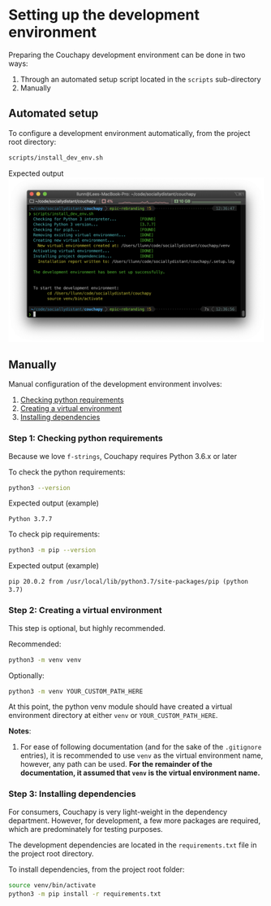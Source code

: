 # Setting up the development environment

Preparing the Couchapy development environment can be done in two ways:

1. Through an automated setup script located in the `scripts` sub-directory
1. Manually

## Automated setup
To configure a development environment automatically, from the project root directory:
```bash
scripts/install_dev_env.sh
```

Expected output
![Automated setup expected output](docs/images/automated-setup.png)

## Manually
Manual configuration of the development environment involves:
1. [Checking python requirements](#step-1:-checking-python-requirements)
1. [Creating a virtual environment](#step-2:-creating-a-virtual-environment)
1. [Installing dependencies](#step-3:-installing-dependencies)

### Step 1: Checking python requirements
Because we love `f-strings`, Couchapy requires Python 3.6.x or later 

To check the python requirements:
```bash
python3 --version
```
Expected output (example)
```console
Python 3.7.7
```

To check pip requirements:
```bash
python3 -m pip --version
```
Expected output (example)
```console
pip 20.0.2 from /usr/local/lib/python3.7/site-packages/pip (python 3.7)
```

### Step 2: Creating a virtual environment
This step is optional, but highly recommended.  

Recommended:
```bash
python3 -m venv venv
```

Optionally:
```bash
python3 -m venv YOUR_CUSTOM_PATH_HERE
```

At this point, the python venv module should have created a virtual environment directory at either `venv` or `YOUR_CUSTOM_PATH_HERE`.

**Notes**:
1. For ease of following documentation (and for the sake of the `.gitignore` entries), it is recommended to use `venv` as the virtual environment name, however, any path can be used.  **For the remainder of the documentation, it assumed that `venv` is the virtual environment name.**

### Step 3: Installing dependencies
For consumers, Couchapy is very light-weight in the dependency department.  However, for development, a few more packages are required, which are predominately for testing purposes.

The development dependencies are located in the `requirements.txt` file in the project root directory.  

To install dependencies, from the project root folder:
```bash
source venv/bin/activate
python3 -m pip install -r requirements.txt
```
